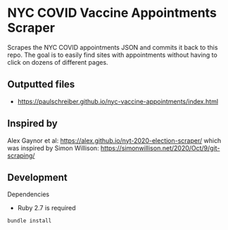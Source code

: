 # NYC COVID Vaccine Appointments Scraper
Scrapes the NYC COVID appointments JSON and commits it back to this repo. The goal is to easily find sites with appointments without having to click on dozens of different pages.

## Outputted files

- <https://paulschreiber.github.io/nyc-vaccine-appointments/index.html>

## Inspired by
Alex Gaynor et al: <https://alex.github.io/nyt-2020-election-scraper/>
which was inspired by
Simon Willison: <https://simonwillison.net/2020/Oct/9/git-scraping/>

## Development

Dependencies

* Ruby 2.7 is required


```
bundle install
 ```
